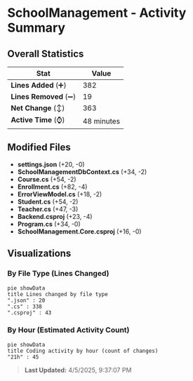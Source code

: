# SchoolManagement - Activity Summary 

## Overall Statistics

| Stat                   | Value                                                             |
| ---------------------- | ----------------------------------------------------------------- |
| **Lines Added** (➕)   | 382                                          |
| **Lines Removed** (➖) | 19                                        |
| **Net Change** (↕)    | 363                |
| **Active Time** (⌚)   | 48 minutes |


## Modified Files
- **settings.json** (+20, -0)
- **SchoolManagementDbContext.cs** (+34, -2)
- **Course.cs** (+54, -2)
- **Enrollment.cs** (+82, -4)
- **ErrorViewModel.cs** (+18, -2)
- **Student.cs** (+54, -2)
- **Teacher.cs** (+47, -3)
- **Backend.csproj** (+23, -4)
- **Program.cs** (+34, -0)
- **SchoolManagement.Core.csproj** (+16, -0)

## Visualizations

### By File Type (Lines Changed)

```mermaid
pie showData
title Lines changed by file type
".json" : 20
".cs" : 338
".csproj" : 43
```

### By Hour (Estimated Activity Count)

```mermaid
pie showData
title Coding activity by hour (count of changes)
"21h" : 45
```


> **Last Updated:** 4/5/2025, 9:37:07 PM